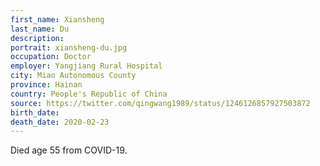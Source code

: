 ```yaml
---
first_name: Xiansheng
last_name: Du
description: 
portrait: xiansheng-du.jpg
occupation: Doctor
employer: Yangjiang Rural Hospital
city: Miao Autonomous County
province: Hainan
country: People's Republic of China
source: https://twitter.com/qingwang1989/status/1246126857927503872
birth_date: 
death_date: 2020-02-23
---
```


Died age 55 from COVID-19.